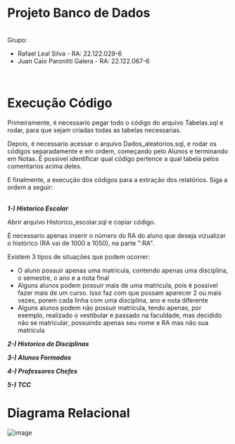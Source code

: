 # Projeto Banco de Dados

<br>Grupo:</br>
* Rafael Leal Silva - RA: 22.122.029-6
* Juan Caio Paronitti Galera - RA: 22.122.067-6
<br>

# Execução Código

Primeiramente, é necessario pegar todo o código do arquivo Tabelas.sql e rodar, para que sejam criadas todas as tabelas necessarias.

Depois, é necessario acessar o arquivo Dados_aleatorios.sql, e rodar os códigos separadamente e em ordem, começando pelo Alunos e terminando em Notas. É possivel identificar qual código pertence a qual tabela pelos comentarios acima deles.

E finalmente, a execução dos códigos para a extração dos relatórios. Siga a ordem a seguir:
<br></br>

***1-) Historico Escolar***

Abrir arquivo Historico_escolar.sql e copiar código.

É necessario apenas inserir o número do RA do aluno que deseja vizualizar o histórico (RA vai de 1000 a 1050), na parte ":RA".

Existem 3 tipos de situações que podem ocorrer:

* O aluno possuir apenas uma matricula, contendo apenas uma disciplina, o semestre, o ano e a nota final
* Alguns alunos podem possuir mais de uma matricula, pois é possivel fazer mais de um curso. Isso faz com que possam aparecer 2 ou mais vezes, porem cada linha com uma disciplina, ano e nota diferente
* Alguns alunos podem não possuir matricula, tendo apenas, por exemplo, realizado o vestibular e passado na faculdade, mas decidido não se matricular, possuindo apenas seu nome e RA mas não sua matricula

***2-) Historico de Disciplinas***

***3-) Alunos Formados***

***4-) Professores Chefes***

***5-) TCC***

# Diagrama Relacional

![image](https://github.com/RafLeal/Projeto-Banco-de-Dados/assets/165904115/4bb26165-6e84-48ae-b761-df93ef445845)


